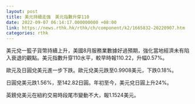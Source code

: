 ```yaml
---
layout: post
title: 美元持續走強　美元指數升穿110
date: 2022-09-07 06:14:17.000000000 +08:00
link: https://news.rthk.hk/rthk/ch/component/k2/1665832-20220907.htm
categories: rthk
---
```


美元兌一籃子貨幣持續上升，美國8月服務業數據好過預期，強化當地經濟未有陷入衰退的觀點。美元指數升穿110水平，較早時報110.22，升幅0.57%。

歐元及日圓兌美元進一步下跌。歐元兌美元跌至0.9908美元，下跌0.18%。

日圓兌美元跌1.56%，至142.82日圓。年初至今，美元兌日圓上升24%。

英鎊兌美元在紐約交易時段尾市變動不大，報1.1524美元。

